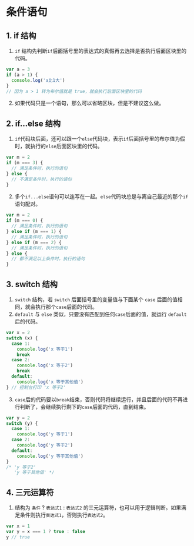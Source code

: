# 条件语句

## 1. if 结构

1. `if` 结构先判断`if`后面括号里的表达式的真假再去选择是否执行后面区块里的代码。

```js
var a = 3
if (a > 1) {
  console.log('a比1大')
}
// 因为 a > 1 转为布尔值就是 true，就会执行后面区块里的代码
```

2. 如果代码只是一个语句，那么可以省略区块，但是不建议这么做。

## 2. if...else 结构

1. `if`代码块后面，还可以跟一个`else`代码块，表示`if`后面括号里的布尔值为假时，就执行的`else`后面区块里的代码。

```js
var m = 2
if (m === 3) {
  // 满足条件时，执行的语句
} else {
  // 不满足条件时，执行的语句
}
```

2. 多个`if...else`语句可以连写在一起。`else`代码块总是与离自己最近的那个`if`语句配对。

```js
var m = 2
if (m === 0) {
  // 满足条件时，执行的语句
} else if (m === 1) {
  // 满足条件时，执行的语句
} else if (m === 2) {
  // 满足条件时，执行的语句
} else {
  // 都不满足以上条件时，执行的语句
}
```

## 3. switch 结构

1. `switch` 结构，若 `switch` 后面括号里的变量值与下面某个 `case` 后面的值相同，就会执行那个`case`后面的代码。
2. `default` 与 `else` 类似，只要没有匹配到任何`case`后面的值，就运行 `default` 后的代码。

```js
var x = 2
switch (x) {
  case 1:
    console.log('x 等于1')
    break
  case 2:
    console.log('x 等于2')
    break
  default:
    console.log('x 等于其他值')
} // 控制台打印 'x 等于2'
```

3. `case`后的代码要以`break`结束，否则代码将继续运行，并且后面的代码不再进行判断了，会继续执行剩下的`case`后面的代码，直到结束。

```js
var y = 2
switch (y) {
  case 1:
    console.log('y 等于1')
  case 2:
    console.log('y 等于2')
  default:
    console.log('y 等于其他值')
}
/* 'y 等于2'
   'y 等于其他值' */
```

## 4. 三元运算符

1. 结构为 `条件` ? `表达式1` : `表达式2` 的三元运算符，也可以用于逻辑判断。如果满足条件则执行`表达式1`，否则执行`表达式2`。

```js
var x = 1
var y = x === 1 ? true : false
y // true
```
